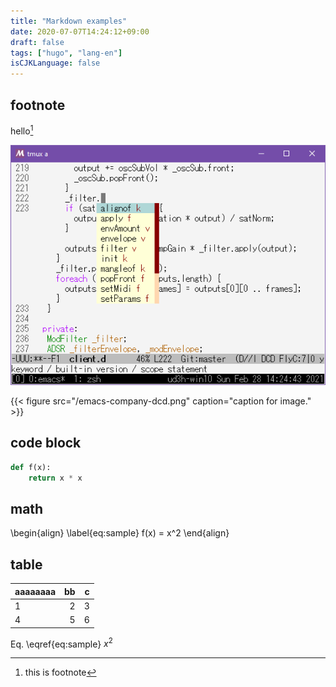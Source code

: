 ```yaml
---
title: "Markdown examples"
date: 2020-07-07T14:24:12+09:00
draft: false
tags: ["hugo", "lang-en"]
isCJKLanguage: false
---
```


## footnote

hello[^a]

[^a]: this is footnote

![emacs-company-dcd.png](/emacs-company-dcd.png)

{{< figure src="/emacs-company-dcd.png" caption="caption for image." >}}


## code block
```python
def f(x):
	return x * x
```

## math
\begin{align}
\label{eq:sample}
f(x) = x^2
\end{align}

## table

| aaaaaaaa | bb | c |
|:---------|--:|--:|
| 1        | 2 | 3 |
| 4        | 5 | 6 |



Eq. \eqref{eq:sample} $x^2$
